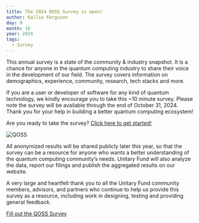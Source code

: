 ```yaml
---
title: The 2024 QOSS Survey is open!
author: Kallie Ferguson
day: 9
month: 16
year: 2024
tags: 
  - Survey
---
```


This annual survey is a state of the community & industry snapshot. It is a chance for anyone in the quantum computing industry to share their voice in the development of our field. The survey covers information on demographics, experience, community, research, tech stacks and more.

If you are a user or developer of software for any kind of quantum technology, we kindly encourage you to take this ~10 minute survey. Please note the survey will be available through the end of October 31, 2024. Thank you for your help in building a better quantum computing ecosystem!

Are you ready to take the survey? [Click here to get started!](https://www.surveymonkey.com/r/qosssurvey24)

![QOSS](/images/2024_QOSS_Social_card_.png)

All anonymized results will be shared publicly later this year, so that the survey can be a resource for anyone who wants a better understanding of the quantum computing community’s needs. Unitary Fund will also analyze the data, report our filings and publish the aggregated results on our website.

A very large and heartfelt thank you to all the Unitary Fund community members, advisors, and partners who continue to help us provide this survey as a resource, including work in designing, testing and providing general feedback.

[Fill out the QOSS Survey](https://www.surveymonkey.com/r/qosssurvey24)
